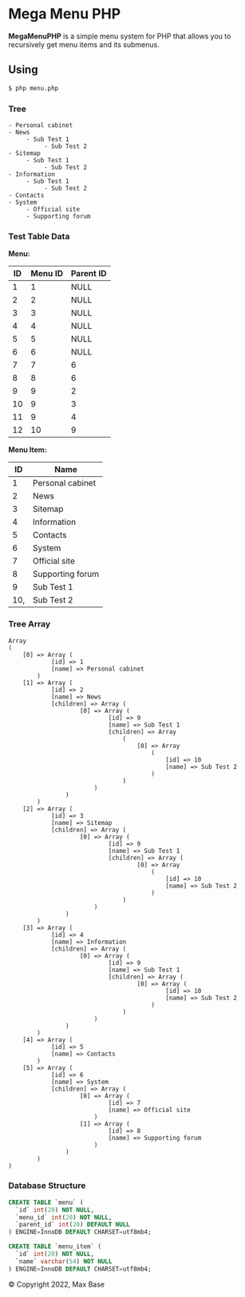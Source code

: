# Mega Menu PHP

**MegaMenuPHP** is a simple menu system for PHP that allows you to recursively get menu items and its submenus.

## Using

```sh
$ php menu.php
```

### Tree

```
- Personal cabinet
- News
     - Sub Test 1
          - Sub Test 2
- Sitemap
     - Sub Test 1
          - Sub Test 2
- Information
     - Sub Test 1
          - Sub Test 2
- Contacts
- System
     - Official site
     - Supporting forum
```

### Test Table Data

**Menu:**

| ID | Menu ID | Parent ID|
|----|---------|----------|
| 1 | 1 | NULL |
| 2 | 2 | NULL |
| 3 | 3 | NULL |
| 4 | 4 | NULL |
| 5 | 5 | NULL |
| 6 | 6 | NULL |
| 7 | 7 | 6 |
| 8 | 8 | 6 |
| 9 | 9 | 2 |
| 10 | 9 | 3 |
| 11 | 9 | 4 |
| 12 | 10 | 9 |

**Menu Item:**

| ID | Name |
|----|------|
| 1 | Personal cabinet |
| 2 | News |
| 3 | Sitemap |
| 4 | Information |
| 5 | Contacts |
| 6 | System |
| 7 | Official site |
| 8 | Supporting forum |
| 9 | Sub Test 1 |
| 10, | Sub Test 2 |

### Tree Array

```
Array
(
    [0] => Array (
            [id] => 1
            [name] => Personal cabinet
        )
    [1] => Array (
            [id] => 2
            [name] => News
            [children] => Array (
                    [0] => Array (
                            [id] => 9
                            [name] => Sub Test 1
                            [children] => Array
                                (
                                    [0] => Array
                                        (
                                            [id] => 10
                                            [name] => Sub Test 2
                                        )
                                )
                        )
                )
        )
    [2] => Array (
            [id] => 3
            [name] => Sitemap
            [children] => Array (
                    [0] => Array (
                            [id] => 9
                            [name] => Sub Test 1
                            [children] => Array (
                                    [0] => Array
                                        (
                                            [id] => 10
                                            [name] => Sub Test 2
                                        )
                                )
                        )
                )
        )
    [3] => Array (
            [id] => 4
            [name] => Information
            [children] => Array (
                    [0] => Array (
                            [id] => 9
                            [name] => Sub Test 1
                            [children] => Array (
                                    [0] => Array (
                                            [id] => 10
                                            [name] => Sub Test 2
                                        )
                                )
                        )
                )
        )
    [4] => Array (
            [id] => 5
            [name] => Contacts
        )
    [5] => Array (
            [id] => 6
            [name] => System
            [children] => Array (
                    [0] => Array (
                            [id] => 7
                            [name] => Official site
                        )
                    [1] => Array (
                            [id] => 8
                            [name] => Supporting forum
                        )
                )
        )
)
```

### Database Structure

```sql
CREATE TABLE `menu` (
  `id` int(20) NOT NULL,
  `menu_id` int(20) NOT NULL,
  `parent_id` int(20) DEFAULT NULL
) ENGINE=InnoDB DEFAULT CHARSET=utf8mb4;

CREATE TABLE `menu_item` (
  `id` int(20) NOT NULL,
  `name` varchar(54) NOT NULL
) ENGINE=InnoDB DEFAULT CHARSET=utf8mb4;
```

© Copyright 2022, Max Base
